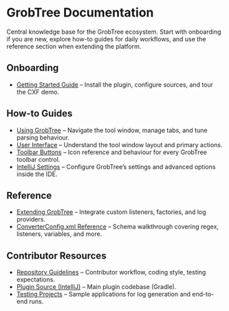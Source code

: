 # GrobTree Documentation

Central knowledge base for the GrobTree ecosystem. Start with onboarding if you are new, explore how-to guides for daily workflows, and use the reference section when extending the platform.

## Onboarding
- [Getting Started Guide](./getting-started.md) – Install the plugin, configure sources, and tour the CXF demo.

## How-to Guides
- [Using GrobTree](./using-grobtree.md) – Navigate the tool window, manage tabs, and tune parsing behaviour.
- [User Interface](./ui/user-interface.md) – Understand the tool window layout and primary actions.
- [Toolbar Buttons](./ui/toolbar-buttons.md) – Icon reference and behaviour for every GrobTree toolbar control.
- [IntelliJ Settings](./intellij-settings.md) – Configure GrobTree’s settings and advanced options inside the IDE.

## Reference
- [Extending GrobTree](./extending-grobtree.md) – Integrate custom listeners, factories, and log providers.
- [ConverterConfig.xml Reference](./converter-config.md) – Schema walkthrough covering regex, listeners, variables, and more.

## Contributor Resources
- [Repository Guidelines](../../AGENTS.md) – Contributor workflow, coding style, testing expectations.
- [Plugin Source (IntelliJ)](../../grobtree-intellij-idea-plugin) – Main plugin codebase (Gradle).
- [Testing Projects](../../grobtree-testing) – Sample applications for log generation and end-to-end runs.
